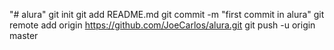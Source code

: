 "# alura"  git init git add README.md git commit -m "first commit in alura" git remote add origin https://github.com/JoeCarlos/alura.git git push -u origin master

